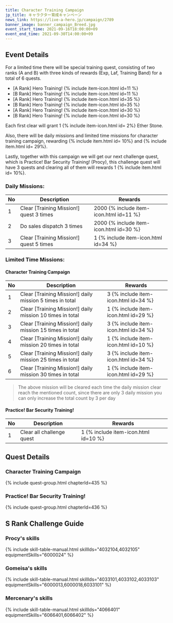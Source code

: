 ```yaml
---
title: Character Training Campaign
jp_title: キャラクター育成キャンペーン
news_link: https://live-a-hero.jp/campaign/2789
banner_image: banner_campaign_Breed.jpg 
event_start_time: 2021-09-16T18:00:00+09
event_end_time: 2021-09-30T14:00:00+09
---
```


## Event Details

For a limited time there will be special training quest, consisting of two ranks (A and B) with three kinds of rewards (Exp, Laf, Training Band) for a total of 6 quests.

- \[A Rank\] Hero Training! {% include item-icon.html id=11 %}     
- \[B Rank\] Hero Training! {% include item-icon.html id=11 %}     
- \[A Rank\] Hero Training! {% include item-icon.html id=35 %}      
- \[B Rank\] Hero Training! {% include item-icon.html id=35 %}     
- \[A Rank\] Hero Training! {% include item-icon.html id=30 %} 
- \[B Rank\] Hero Training! {% include item-icon.html id=30 %} 

Each first clear will grant 1 {% include item-icon.html id= 2%} Ether Stone.

Also, there will be daily missions and limited time missions for character training campaign, rewarding {% include item.html id= 10%} and {% include item.html id= 29%}.

Lastly, together with this campaign we will get our next challenge quest, which is Practice! Bar Security Training! (Procy), this challenge quest will have 3 quests and clearing all of them will rewards 1 {% include item.html id= 10%}.

### Daily Missions: 

| No | Description | Rewards |
|----|-----------------------------------------------------------|----------------|
| 1  | Clear \[Training Mission!\] quest 3 times | 2000 {% include item-icon.html id=11 %} |
| 2  | Do sales dispatch 3 times | 2000 {% include item-icon.html id=30 %} |
| 3  | Clear \[Training Mission!\] quest 5 times  | 1 {% include item-icon.html id=34 %} |

### Limited Time Missions: 

#### Character Training Campaign

| No | Description | Rewards |
|----|-----------------------------------------------------------|----------------|
| 1  | Clear \[Training Mission!\] daily mission 5 times in total | 3 {% include item-icon.html id=34 %} |
| 2  | Clear \[Training Mission!\] daily mission 10 times in total | 1 {% include item-icon.html id=29 %} |
| 3  | Clear \[Training Mission!\] daily mission 15 times in total | 3 {% include item-icon.html id=34 %} |
| 4  | Clear \[Training Mission!\] daily mission 20 times in total | 1 {% include item-icon.html id=10 %} |
| 5  | Clear \[Training Mission!\] daily mission 25 times in total | 3 {% include item-icon.html id=34 %} |
| 6  | Clear \[Training Mission!\] daily mission 30 times in total | 1 {% include item-icon.html id=29 %} |

> The above mission will be cleared each time the daily mission clear reach the mentioned count, since there are only 3 daily mission you can only increase the total count by 3 per day

#### Practice! Bar Security Training!

| No | Description | Rewards |
|----|-----------------------------------------------------------|----------------|
| 1  | Clear all challenge quest | 1 {% include item-icon.html id=10 %} |

## Quest Details

### Character Training Campaign

{% include quest-group.html chapterId=435 %}

### Practice! Bar Security Training!

{% include quest-group.html chapterId=436 %}

## S Rank Challenge Guide

### Procy's skills

{% include skill-table-manual.html skillIds="4032104,4032105" equipmentSkills="6000024" %}

### Gomeisa's skills

{% include skill-table-manual.html skillIds="4033101,4033102,4033103" equipmentSkills="6000013,6000018,6033101" %}

### Mercenary's skills

{% include skill-table-manual.html skillIds="4066401" equipmentSkills="6066401,6066402" %}
